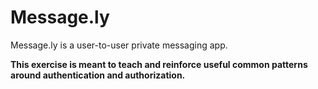 # Message.ly

Message.ly is a user-to-user private messaging app.

**This exercise is meant to teach and reinforce useful common patterns around authentication and authorization.**